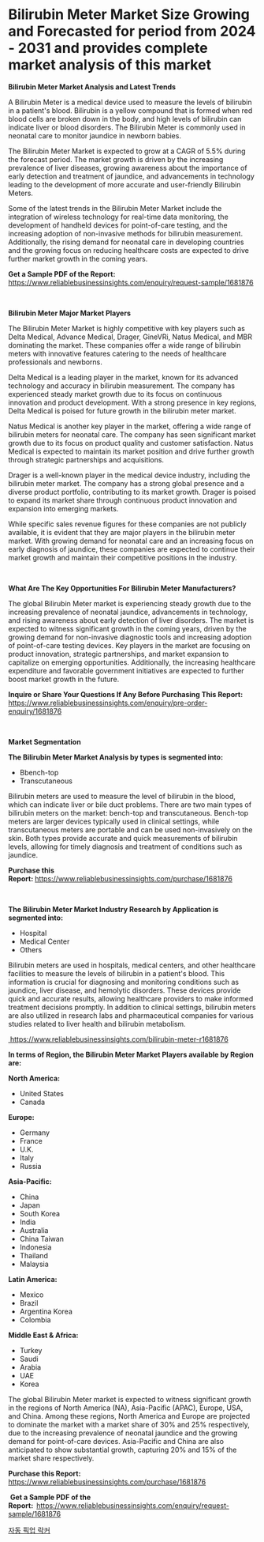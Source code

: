 <p><h1>Bilirubin Meter Market Size Growing and Forecasted for period from 2024 - 2031 and provides complete market analysis of this market</h1></p><p><strong>Bilirubin Meter Market Analysis and Latest Trends</strong></p>
<p><p>A Bilirubin Meter is a medical device used to measure the levels of bilirubin in a patient's blood. Bilirubin is a yellow compound that is formed when red blood cells are broken down in the body, and high levels of bilirubin can indicate liver or blood disorders. The Bilirubin Meter is commonly used in neonatal care to monitor jaundice in newborn babies.</p><p>The Bilirubin Meter Market is expected to grow at a CAGR of 5.5% during the forecast period. The market growth is driven by the increasing prevalence of liver diseases, growing awareness about the importance of early detection and treatment of jaundice, and advancements in technology leading to the development of more accurate and user-friendly Bilirubin Meters.</p><p>Some of the latest trends in the Bilirubin Meter Market include the integration of wireless technology for real-time data monitoring, the development of handheld devices for point-of-care testing, and the increasing adoption of non-invasive methods for bilirubin measurement. Additionally, the rising demand for neonatal care in developing countries and the growing focus on reducing healthcare costs are expected to drive further market growth in the coming years.</p></p>
<p><strong>Get a Sample PDF of the Report:&nbsp;</strong> <a href="https://www.reliablebusinessinsights.com/enquiry/request-sample/1681876">https://www.reliablebusinessinsights.com/enquiry/request-sample/1681876</a></p>
<p>&nbsp;</p>
<p><strong>Bilirubin Meter Major Market Players</strong></p>
<p><p>The Bilirubin Meter Market is highly competitive with key players such as Delta Medical, Advance Medical, Drager, GineVRi, Natus Medical, and MBR dominating the market. These companies offer a wide range of bilirubin meters with innovative features catering to the needs of healthcare professionals and newborns.</p><p>Delta Medical is a leading player in the market, known for its advanced technology and accuracy in bilirubin measurement. The company has experienced steady market growth due to its focus on continuous innovation and product development. With a strong presence in key regions, Delta Medical is poised for future growth in the bilirubin meter market.</p><p>Natus Medical is another key player in the market, offering a wide range of bilirubin meters for neonatal care. The company has seen significant market growth due to its focus on product quality and customer satisfaction. Natus Medical is expected to maintain its market position and drive further growth through strategic partnerships and acquisitions.</p><p>Drager is a well-known player in the medical device industry, including the bilirubin meter market. The company has a strong global presence and a diverse product portfolio, contributing to its market growth. Drager is poised to expand its market share through continuous product innovation and expansion into emerging markets.</p><p>While specific sales revenue figures for these companies are not publicly available, it is evident that they are major players in the bilirubin meter market. With growing demand for neonatal care and an increasing focus on early diagnosis of jaundice, these companies are expected to continue their market growth and maintain their competitive positions in the industry.</p></p>
<p>&nbsp;</p>
<p><strong>What Are The Key Opportunities For Bilirubin Meter Manufacturers?</strong></p>
<p><p>The global Bilirubin Meter market is experiencing steady growth due to the increasing prevalence of neonatal jaundice, advancements in technology, and rising awareness about early detection of liver disorders. The market is expected to witness significant growth in the coming years, driven by the growing demand for non-invasive diagnostic tools and increasing adoption of point-of-care testing devices. Key players in the market are focusing on product innovation, strategic partnerships, and market expansion to capitalize on emerging opportunities. Additionally, the increasing healthcare expenditure and favorable government initiatives are expected to further boost market growth in the future.</p></p>
<p><strong>Inquire or Share Your Questions If Any Before Purchasing This Report:</strong> <a href="https://www.reliablebusinessinsights.com/enquiry/pre-order-enquiry/1681876">https://www.reliablebusinessinsights.com/enquiry/pre-order-enquiry/1681876</a></p>
<p>&nbsp;</p>
<p><strong>Market Segmentation</strong></p>
<p><strong>The Bilirubin Meter Market Analysis by types is segmented into:</strong></p>
<p><ul><li>Bbench-top</li><li>Transcutaneous</li></ul></p>
<p><p>Bilirubin meters are used to measure the level of bilirubin in the blood, which can indicate liver or bile duct problems. There are two main types of bilirubin meters on the market: bench-top and transcutaneous. Bench-top meters are larger devices typically used in clinical settings, while transcutaneous meters are portable and can be used non-invasively on the skin. Both types provide accurate and quick measurements of bilirubin levels, allowing for timely diagnosis and treatment of conditions such as jaundice.</p></p>
<p><strong>Purchase this Report:&nbsp;</strong><a href="https://www.reliablebusinessinsights.com/purchase/1681876">https://www.reliablebusinessinsights.com/purchase/1681876</a></p>
<p>&nbsp;</p>
<p><strong>The Bilirubin Meter Market Industry Research by Application is segmented into:</strong></p>
<p><ul><li>Hospital</li><li>Medical Center</li><li>Others</li></ul></p>
<p><p>Bilirubin meters are used in hospitals, medical centers, and other healthcare facilities to measure the levels of bilirubin in a patient's blood. This information is crucial for diagnosing and monitoring conditions such as jaundice, liver disease, and hemolytic disorders. These devices provide quick and accurate results, allowing healthcare providers to make informed treatment decisions promptly. In addition to clinical settings, bilirubin meters are also utilized in research labs and pharmaceutical companies for various studies related to liver health and bilirubin metabolism.</p></p>
<p><a href="https://www.reliablebusinessinsights.com/bilirubin-meter-r1681876">&nbsp;https://www.reliablebusinessinsights.com/bilirubin-meter-r1681876</a></p>
<p><strong>In terms of Region, the Bilirubin Meter Market Players available by Region are:</strong></p>
<p>
    <p> <strong> North America: </strong>
        <ul>
            <li>United States</li>
            <li>Canada</li>
        </ul>
        </p> 
    <p> <strong> Europe: </strong>
        <ul>
            <li>Germany</li>
            <li>France</li>
            <li>U.K.</li>
            <li>Italy</li>
            <li>Russia</li>
        </ul>
        </p> 
    <p> <strong> Asia-Pacific: </strong>
        <ul>
            <li>China</li>
            <li>Japan</li>
            <li>South Korea</li>
            <li>India</li>
            <li>Australia</li>
            <li>China Taiwan</li>
            <li>Indonesia</li>
            <li>Thailand</li>
            <li>Malaysia</li>
        </ul>
        </p> 
    <p> <strong> Latin America: </strong>
        <ul>
            <li>Mexico</li>
            <li>Brazil</li>
            <li>Argentina Korea</li>
            <li>Colombia</li>
        </ul>
        </p> 
    <p> <strong> Middle East & Africa: </strong>
        <ul>
            <li>Turkey</li>
            <li>Saudi</li>
            <li>Arabia</li>
            <li>UAE</li>
            <li>Korea</li>
        </ul>
    </p>
    </p>
<p><p>The global Bilirubin Meter market is expected to witness significant growth in the regions of North America (NA), Asia-Pacific (APAC), Europe, USA, and China. Among these regions, North America and Europe are projected to dominate the market with a market share of 30% and 25% respectively, due to the increasing prevalence of neonatal jaundice and the growing demand for point-of-care devices. Asia-Pacific and China are also anticipated to show substantial growth, capturing 20% and 15% of the market share respectively.</p></p>
<p><strong>Purchase this Report: </strong><a href="https://www.reliablebusinessinsights.com/purchase/1681876">https://www.reliablebusinessinsights.com/purchase/1681876</a></p>
<p>&nbsp;<strong>Get a Sample PDF of the Report:&nbsp;&nbsp;</strong><a href="https://www.reliablebusinessinsights.com/enquiry/request-sample/1681876">https://www.reliablebusinessinsights.com/enquiry/request-sample/1681876</a></p>
<p><strong></strong></p>
<p><p><a href="https://github.com/EthaWolf/Market-Research-Report-List-1/blob/main/268564792150.md">자동 픽업 락커</a></p></p>